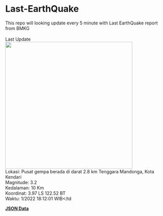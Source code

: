 # Last-EarthQuake
This repo will looking update every 5 minute with Last EarthQuake report from BMKG
<br>
<br>
Last Update
<br>
<img src="https://ews.bmkg.go.id/TEWS/data/20221101181201.mmi.jpg" width="400"/>
<br>
Lokasi: Pusat gempa berada di darat 2.8 km Tenggara Mandonga, Kota Kendari <br>
Magnitude: 3.2 <br>
Kedalaman: 10 Km <br>
Koordinat: 3.97 LS 122.52 BT <br>
Waktu: 1/2022 18:12:01 WIB</td <br>

<a href="./data/data.json">**JSON Data**</a>
